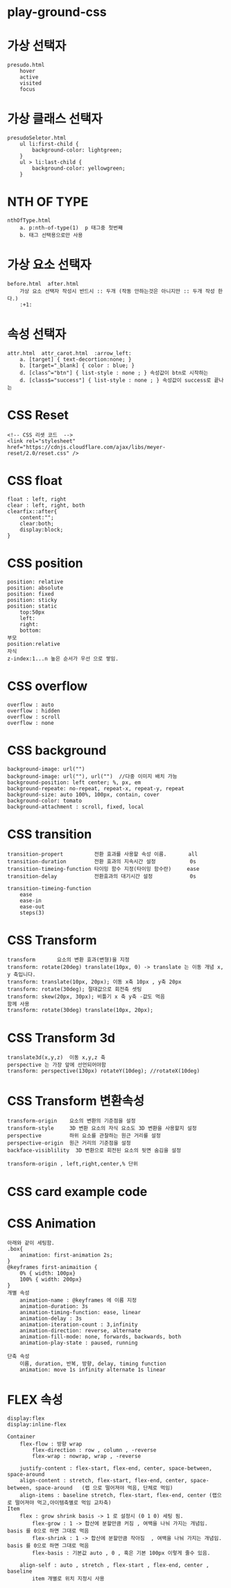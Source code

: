 # play-ground-css

# 가상 선택자 
    presudo.html
        hover
        active
        visited
        focus

# 가상 클래스 선택자
    presudoSeletor.html
        ul li:first-child {
            background-color: lightgreen;
        }
        ul > li:last-child {
            background-color: yellowgreen;
        }

# NTH OF TYPE 
    nthOfType.html
		a. p:nth-of-type(1)  p 태그중 첫번째
		b. 태그 선택용으로만 사용 

# 가상 요소 선택자 
    before.html  after.html
        가상 요소 선택자 작성시 반드시 :: 두개 (작동 안하는것은 아니지만 :: 두개 작성 한다.)
        :+1:

# 속성 선택자 
    attr.html  attr_carot.html  :arrow_left:
 		a. [target] { text-decortion:none; }
		b. [target="_blank] { color : blue; }
		d. [class^="btn"] { list-style : none ; } 속성값이 btn로 시작하는
        d. [class$="success"] { list-style : none ; } 속성값이 success로 끝나는

# CSS Reset 
    <!-- CSS 리셋 코드  -->
    <link rel="stylesheet" href="https://cdnjs.cloudflare.com/ajax/libs/meyer-reset/2.0/reset.css" />
# CSS float
    float : left, right
    clear : left, right, both
    clearfix::after{
        content:"";
        clear:both;
        display:block;
    }
    
# CSS position 
    position: relative
    position: absolute
    position: fixed
    position: sticky
    position: static 
        top:50px 
        left:
        right:
        bottom: 
    부모 
    position:relative
    자식
    z-index:1...n 높은 순서가 우선 으로 쌓임.

# CSS overflow
    overflow : auto
    overflow : hidden
    overflow : scroll
    overflow : none

# CSS background
    background-image: url("")
    background-image: url(""), url("")  //다중 이미지 배치 가능 
    background-position: left center; %, px, em
    background-repeate: no-repeat, repeat-x, repeat-y, repeat
    background-size: auto 100%, 100px, contain, cover
    background-color: tomato
    background-attachment : scroll, fixed, local

# CSS transition 
    transition-propert          전환 효과를 사용할 속성 이름.       all
    transition-duration         전환 효과의 지속시간 설정           0s
    transition-timeing-function 타이밍 함수 지정(타이밍 함수란)     ease
    transition-delay            전환효과의 대기시간 설정            0s

    transition-timeing-function 
        ease
        ease-in 
        ease-out
        steps(3)

# CSS Transform
    transform       요소의 변환 효과(변형)을 지정 
    transform: rotate(20deg) translate(10px, 0) -> translate 는 이동 개념 x, y 축입니다. 
    transform: translate(10px, 20px); 이동 x축 10px , y축 20px
    transform: rotate(30deg); 절대값으로 회전축 셋팅
    transform: skew(20px, 30px); 비틀기 x 축 y축 -값도 먹음 
    함께 사용 
    transform: rotate(30deg) translate(10px, 20px);

# CSS Transform 3d
    translate3d(x,y,z)  이동 x,y,z 축 
    perspective 는 가장 앞에 선언되어야함 
    transform: perspective(130px) rotateY(10deg); //rotateX(10deg) 

# CSS Transform 변환속성
    transform-origin    요소의 변환의 기준점을 설정
    transform-style     3D 변환 요소의 자식 요소도 3D 변환을 사용할지 설정
    perspective         하위 요소를 관찰하는 원근 거리를 설정
    perspective-origin  원근 거리의 기준점을 설정 
    backface-visiblility  3D 변환으로 회전된 요소의 뒷면 숨김을 설정 

    transform-origin , left,right,center,% 단위 
    
# CSS card example code


# CSS Animation 
    아래와 같이 세팅함. 
    .box{
        animation: first-animation 2s;
    }
    @keyframes first-animaition { 
        0% { width: 100px}
        100% { width: 200px}
    }
    개별 속성
        animation-name : @keyframes 에 이름 지정 
        animation-duration: 3s 
        animation-timing-function: ease, linear
        animation-delay : 3s 
        animation-iteration-count : 3,infinity
        animation-direction: reverse, alternate 
        animation-fill-mode: none, forwards, backwards, both  
        animation-play-state : paused, running 
    
    단축 속성 
        이름, duration, 반복, 방향, delay, timing function 
        animation: move 1s infinity alternate 1s linear 
        
# FLEX 속성
    display:flex
    display:inline-flex 

    Container 
        flex-flow : 방향 wrap
            flex-direction : row , column , -reverse
            flex-wrap : nowrap, wrap , -reverse
        
        justify-content : flex-start, flex-end, center, space-between, space-around
        align-content : stretch, flex-start, flex-end, center, space-between, space-around   (랩 으로 떨어져야 먹음, 단체로 먹임)
        align-items : baseline stretch, flex-start, flex-end, center (랩으로 떨어져야 먹고,아이템축별로 먹임 교차축)
    Item
        flex : grow shrink basis -> 1 로 설정시 (0 1 0) 세팅 됨.
            flex-grow : 1 -> 합산에 분할만큼 커짐 , 여백을 나눠 가지는 개념임. basis 를 0으로 하면 그대로 먹음
            flex-shrink : 1 -> 합산에 분할만큼 작아짐  , 여백을 나눠 가지는 개념임. basis 를 0으로 하면 그대로 먹음
            flex-basis : 기본값 auto , 0 , 혹은 기본 100px 이렇게 줄수 있음.
        
        align-self : auto , stretch , flex-start , flex-end, center , baseline
            item 개별로 위치 지정시 사용 

    






























